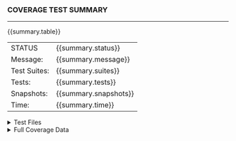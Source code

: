 
### **COVERAGE TEST SUMMARY**
---

{{summary.table}}

|              |                       |
| ------------ | --------------------- |
| STATUS       | {{summary.status}}    |
| Message:     | {{summary.message}}   |
| Test Suites: | {{summary.suites}}    |
| Tests:       | {{summary.tests}}     | 
| Snapshots:   | {{summary.snapshots}} | 
| Time:        | {{summary.time}}      | 

<details>
<summary class="link">Test Files</summary>

### **Tests Files**

{{tests.review}}

</details>

<details>
<summary class="link">Full Coverage Data</summary>

### **Coverage File Review**

{{details.table}}

</details>
